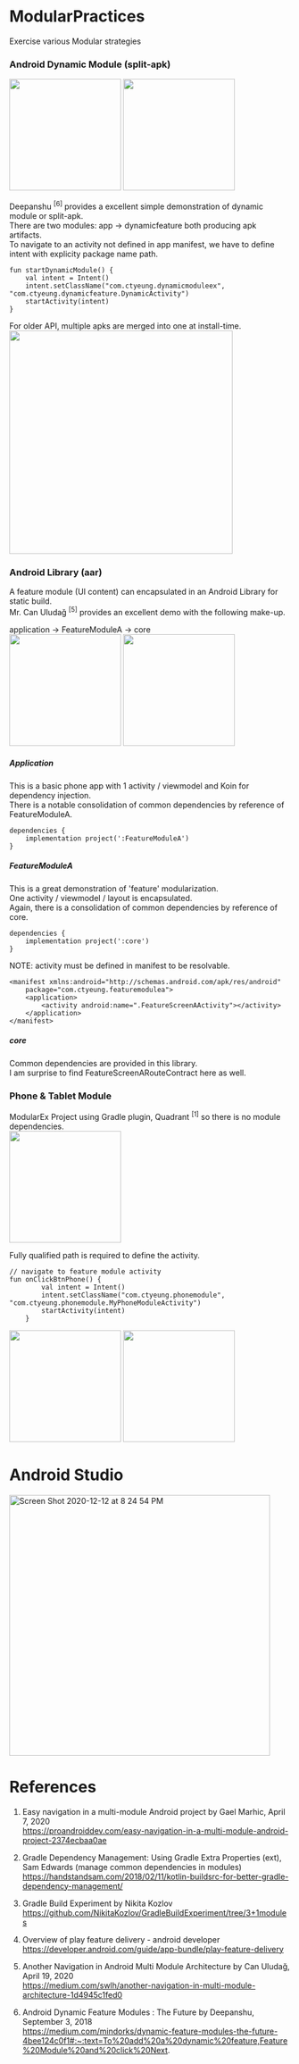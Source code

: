 # ModularPractices
Exercise various Modular strategies

### Android Dynamic Module (split-apk)
<img width="200" src="https://user-images.githubusercontent.com/1282659/102719813-df6e6580-42b5-11eb-88c4-549668efe1b4.png"> <img width="200" src="https://user-images.githubusercontent.com/1282659/102719811-dd0c0b80-42b5-11eb-8aa1-d0f6f51d5379.png"> 

Deepanshu <sup>[6]</sup> provides a excellent simple demonstration of dynamic module or split-apk. \
There are two modules: app -> dynamicfeature both producing apk artifacts. \
To navigate to an activity not defined in app manifest, we have to define intent with explicity package name path.

````
fun startDynamicModule() {
    val intent = Intent()
    intent.setClassName("com.ctyeung.dynamicmoduleex", "com.ctyeung.dynamicfeature.DynamicActivity")
    startActivity(intent)
}
````

For older API, multiple apks are merged into one at install-time. \
<img width="400" src="https://user-images.githubusercontent.com/1282659/102719819-e2695600-42b5-11eb-9de1-f810d5f3157a.png">

### Android Library (aar)

A feature module (UI content) can encapsulated in an Android Library for static build. \
Mr. Can Uludağ <sup>[5]</sup> provides an excellent demo with the following make-up.

application -> FeatureModuleA -> core \
<img width="200" src="https://user-images.githubusercontent.com/1282659/102717623-1f7b1b80-42a9-11eb-8caf-9f26437e0a16.png"> <img width="200" src="https://user-images.githubusercontent.com/1282659/102717624-2013b200-42a9-11eb-974e-5d33021bc73c.png">

##### Application 
This is a basic phone app with 1 activity / viewmodel and Koin for dependency injection. \
There is a notable consolidation of common dependencies by reference of FeatureModuleA.

````
dependencies {
    implementation project(':FeatureModuleA')
}
````

##### FeatureModuleA
This is a great demonstration of 'feature' modularization.\
One activity / viewmodel / layout is encapsulated. \
Again, there is a consolidation of common dependencies by reference of core. 

````
dependencies {
    implementation project(':core')
}
````

NOTE: activity must be defined in manifest to be resolvable.

````
<manifest xmlns:android="http://schemas.android.com/apk/res/android"
    package="com.ctyeung.featuremodulea">
    <application>
        <activity android:name=".FeatureScreenAActivity"></activity>
    </application>
</manifest>
````

##### core
Common dependencies are provided in this library. \
I am surprise to find FeatureScreenARouteContract here as well.


### Phone & Tablet Module

ModularEx Project using Gradle plugin, Quadrant <sup>[1]</sup> so there is no module dependencies. \
<img width="200" src="https://user-images.githubusercontent.com/1282659/102001388-76845d80-3cb7-11eb-8406-6646d3b0325a.png">
 
Fully qualified path is required to define the activity.

```
// navigate to feature module activity
fun onClickBtnPhone() {
        val intent = Intent()
        intent.setClassName("com.ctyeung.phonemodule", "com.ctyeung.phonemodule.MyPhoneModuleActivity")
        startActivity(intent)
    }
```
<img width="200" src="https://user-images.githubusercontent.com/1282659/102001391-78e6b780-3cb7-11eb-8847-2b5068bfe811.png"> <img width="200" src="https://user-images.githubusercontent.com/1282659/102001393-7a17e480-3cb7-11eb-9403-311ff3c357ac.png">

# Android Studio

<img width="467" alt="Screen Shot 2020-12-12 at 8 24 54 PM" src="https://user-images.githubusercontent.com/1282659/102001490-7042b100-3cb8-11eb-8512-b2536c637f15.png">


# References

1. Easy navigation in a multi-module Android project by Gael Marhic, April 7, 2020 \
https://proandroiddev.com/easy-navigation-in-a-multi-module-android-project-2374ecbaa0ae

2. Gradle Dependency Management: Using Gradle Extra Properties (ext), Sam Edwards (manage common dependencies in modules) \
https://handstandsam.com/2018/02/11/kotlin-buildsrc-for-better-gradle-dependency-management/

3. Gradle Build Experiment by Nikita Kozlov \
https://github.com/NikitaKozlov/GradleBuildExperiment/tree/3+1modules

4. Overview of play feature delivery - android developer \
https://developer.android.com/guide/app-bundle/play-feature-delivery

5. Another Navigation in Android Multi Module Architecture by Can Uludağ, April 19, 2020 \
https://medium.com/swlh/another-navigation-in-multi-module-architecture-1d4945c1fed0

6. Android Dynamic Feature Modules : The Future by Deepanshu, September 3, 2018 \
https://medium.com/mindorks/dynamic-feature-modules-the-future-4bee124c0f1#:~:text=To%20add%20a%20dynamic%20feature,Feature%20Module%20and%20click%20Next.
